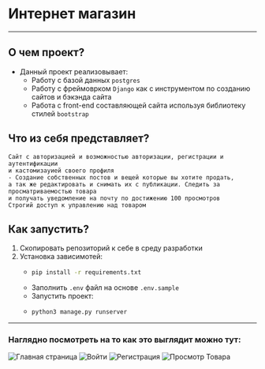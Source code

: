 # Интернет магазин

---
## О чем проект?

- Данный проект реализовывает:
  - Работу с базой данных `postgres`
  - Работу с фреймоврком `Django` как с инструментом по созданию сайтов
  и бэкэнда сайта
  - Работа с front-end составляющей сайта используя библиотеку стилей `bootstrap`
## Что из себя представляет?

```
Сайт с авторизацией и возможностью авторизации, регистрации и аутентификации
и кастомизауией своего профиля
- Создание собственных постов и вещей которые вы хотите продать,
а так же редактировать и снимать их с публикации. Следить за просматриваемостью товара
и получать уведомление на почту по достижению 100 просмотров
Строгий доступ к управлению над товаром
```

## Как запустить?
1. Скопировать репозиторий к себе в среду разработки
2. Установка зависимотей:
   - ```bash
     pip install -r requirements.txt
     ```
   - Заполнить `.env` файл на основе `.env.sample`
   - Запустить проект:
   - ```bash
     python3 manage.py runserver
     ```

---
### Наглядно посмотреть на то как это выглядит можно тут:
![Главная страница](https://gultruekanekisss.github.io/internet_shop_django_hw/main_page.png)
![Войти]()
![Регистрация]()
![Просмотр Товара]()
